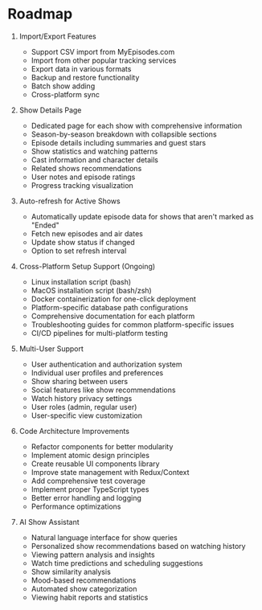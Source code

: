 # Roadmap

1. Import/Export Features
   - Support CSV import from MyEpisodes.com
   - Import from other popular tracking services
   - Export data in various formats
   - Backup and restore functionality
   - Batch show adding
   - Cross-platform sync

2. Show Details Page
   - Dedicated page for each show with comprehensive information
   - Season-by-season breakdown with collapsible sections
   - Episode details including summaries and guest stars
   - Show statistics and watching patterns
   - Cast information and character details
   - Related shows recommendations
   - User notes and episode ratings
   - Progress tracking visualization

3. Auto-refresh for Active Shows
   - Automatically update episode data for shows that aren't marked as "Ended"
   - Fetch new episodes and air dates
   - Update show status if changed
   - Option to set refresh interval

4. Cross-Platform Setup Support (Ongoing)
   - Linux installation script (bash)
   - MacOS installation script (bash/zsh)
   - Docker containerization for one-click deployment
   - Platform-specific database path configurations
   - Comprehensive documentation for each platform
   - Troubleshooting guides for common platform-specific issues
   - CI/CD pipelines for multi-platform testing

5. Multi-User Support
   - User authentication and authorization system
   - Individual user profiles and preferences
   - Show sharing between users
   - Social features like show recommendations
   - Watch history privacy settings
   - User roles (admin, regular user)
   - User-specific view customization

6. Code Architecture Improvements
   - Refactor components for better modularity
   - Implement atomic design principles
   - Create reusable UI components library
   - Improve state management with Redux/Context
   - Add comprehensive test coverage
   - Implement proper TypeScript types
   - Better error handling and logging
   - Performance optimizations

7. AI Show Assistant
   - Natural language interface for show queries
   - Personalized show recommendations based on watching history
   - Viewing pattern analysis and insights
   - Watch time predictions and scheduling suggestions
   - Show similarity analysis
   - Mood-based recommendations
   - Automated show categorization
   - Viewing habit reports and statistics 